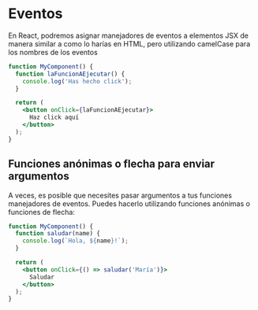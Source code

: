 # Eventos
En React, podremos asignar manejadores de eventos a elementos JSX de manera similar a como lo harías en HTML, pero utilizando camelCase para los nombres de los eventos

```jsx
function MyComponent() {
  function laFuncionAEjecutar() {
    console.log('Has hecho click');
  }

  return (
    <button onClick={laFuncionAEjecutar}>
      Haz click aquí
    </button>
  );
}

```


## Funciones anónimas o flecha para enviar argumentos
A veces, es posible que necesites pasar argumentos a tus funciones manejadores de eventos. Puedes hacerlo utilizando funciones anónimas o funciones de flecha:

```jsx
function MyComponent() {
  function saludar(name) {
    console.log(`Hola, ${name}!`);
  }

  return (
    <button onClick={() => saludar('María')}>
      Saludar
    </button>
  );
}

```